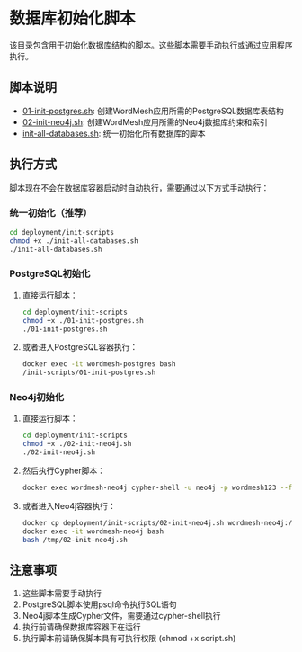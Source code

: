 # 数据库初始化脚本

该目录包含用于初始化数据库结构的脚本。这些脚本需要手动执行或通过应用程序执行。

## 脚本说明

- [01-init-postgres.sh](01-init-postgres.sh): 创建WordMesh应用所需的PostgreSQL数据库表结构
- [02-init-neo4j.sh](02-init-neo4j.sh): 创建WordMesh应用所需的Neo4j数据库约束和索引
- [init-all-databases.sh](init-all-databases.sh): 统一初始化所有数据库的脚本

## 执行方式

脚本现在不会在数据库容器启动时自动执行，需要通过以下方式手动执行：

### 统一初始化（推荐）

```bash
cd deployment/init-scripts
chmod +x ./init-all-databases.sh
./init-all-databases.sh
```

### PostgreSQL初始化

1. 直接运行脚本：
   ```bash
   cd deployment/init-scripts
   chmod +x ./01-init-postgres.sh
   ./01-init-postgres.sh
   ```

2. 或者进入PostgreSQL容器执行：
   ```bash
   docker exec -it wordmesh-postgres bash
   /init-scripts/01-init-postgres.sh
   ```

### Neo4j初始化

1. 直接运行脚本：
   ```bash
   cd deployment/init-scripts
   chmod +x ./02-init-neo4j.sh
   ./02-init-neo4j.sh
   ```

2. 然后执行Cypher脚本：
   ```bash
   docker exec wordmesh-neo4j cypher-shell -u neo4j -p wordmesh123 --file /tmp/neo4j-init.cypher
   ```

3. 或者进入Neo4j容器执行：
   ```bash
   docker cp deployment/init-scripts/02-init-neo4j.sh wordmesh-neo4j:/tmp/
   docker exec -it wordmesh-neo4j bash
   bash /tmp/02-init-neo4j.sh
   ```

## 注意事项

1. 这些脚本需要手动执行
2. PostgreSQL脚本使用psql命令执行SQL语句
3. Neo4j脚本生成Cypher文件，需要通过cypher-shell执行
4. 执行前请确保数据库容器正在运行
5. 执行脚本前请确保脚本具有可执行权限 (chmod +x script.sh)